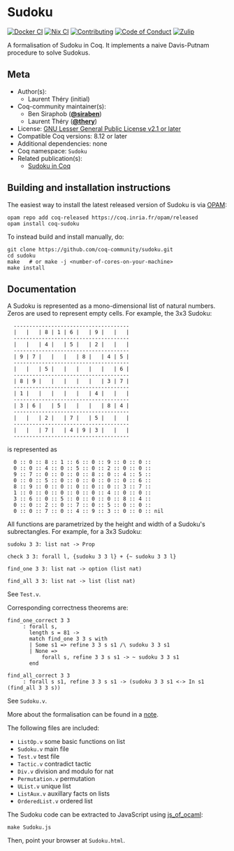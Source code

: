 <!---
This file was generated from `meta.yml`, please do not edit manually.
Follow the instructions on https://github.com/coq-community/templates to regenerate.
--->
# Sudoku

[![Docker CI][docker-action-shield]][docker-action-link]
[![Nix CI][nix-action-shield]][nix-action-link]
[![Contributing][contributing-shield]][contributing-link]
[![Code of Conduct][conduct-shield]][conduct-link]
[![Zulip][zulip-shield]][zulip-link]

[docker-action-shield]: https://github.com/coq-community/sudoku/workflows/Docker%20CI/badge.svg?branch=master
[docker-action-link]: https://github.com/coq-community/sudoku/actions?query=workflow:"Docker%20CI"

[nix-action-shield]: https://github.com/coq-community/sudoku/workflows/Nix%20CI/badge.svg?branch=master
[nix-action-link]: https://github.com/coq-community/sudoku/actions?query=workflow:"Nix%20CI"

[contributing-shield]: https://img.shields.io/badge/contributions-welcome-%23f7931e.svg
[contributing-link]: https://github.com/coq-community/manifesto/blob/master/CONTRIBUTING.md

[conduct-shield]: https://img.shields.io/badge/%E2%9D%A4-code%20of%20conduct-%23f15a24.svg
[conduct-link]: https://github.com/coq-community/manifesto/blob/master/CODE_OF_CONDUCT.md

[zulip-shield]: https://img.shields.io/badge/chat-on%20zulip-%23c1272d.svg
[zulip-link]: https://coq.zulipchat.com/#narrow/stream/237663-coq-community-devs.20.26.20users



A formalisation of Sudoku in Coq. It implements a naive
Davis-Putnam procedure to solve Sudokus.

## Meta

- Author(s):
  - Laurent Théry (initial)
- Coq-community maintainer(s):
  - Ben Siraphob ([**@siraben**](https://github.com/siraben))
  - Laurent Théry ([**@thery**](https://github.com/thery))
- License: [GNU Lesser General Public License v2.1 or later](LICENSE)
- Compatible Coq versions: 8.12 or later
- Additional dependencies: none
- Coq namespace: `Sudoku`
- Related publication(s):
  - [Sudoku in Coq](https://hal.inria.fr/hal-03277886) 

## Building and installation instructions

The easiest way to install the latest released version of Sudoku
is via [OPAM](https://opam.ocaml.org/doc/Install.html):

```shell
opam repo add coq-released https://coq.inria.fr/opam/released
opam install coq-sudoku
```

To instead build and install manually, do:

``` shell
git clone https://github.com/coq-community/sudoku.git
cd sudoku
make   # or make -j <number-of-cores-on-your-machine> 
make install
```


## Documentation

A Sudoku is represented as a mono-dimensional list of natural
numbers. Zeros are used to represent empty cells. For example,
the 3x3 Sudoku:

```
  -------------------------------------
  |   |   | 8 | 1 | 6 |   | 9 |   |   |
  -------------------------------------
  |   |   | 4 |   | 5 |   | 2 |   |   |
  -------------------------------------
  | 9 | 7 |   |   |   | 8 |   | 4 | 5 |
  -------------------------------------
  |   |   | 5 |   |   |   |   |   | 6 |
  -------------------------------------
  | 8 | 9 |   |   |   |   |   | 3 | 7 |
  -------------------------------------
  | 1 |   |   |   |   |   | 4 |   |   |
  -------------------------------------
  | 3 | 6 |   | 5 |   |   |   | 8 | 4 |
  -------------------------------------
  |   |   | 2 |   | 7 |   | 5 |   |   |
  -------------------------------------
  |   |   | 7 |   | 4 | 9 | 3 |   |   |
  -------------------------------------
```

is represented as

```coq
  0 :: 0 :: 8 :: 1 :: 6 :: 0 :: 9 :: 0 :: 0 ::
  0 :: 0 :: 4 :: 0 :: 5 :: 0 :: 2 :: 0 :: 0 ::
  9 :: 7 :: 0 :: 0 :: 0 :: 8 :: 0 :: 4 :: 5 ::
  0 :: 0 :: 5 :: 0 :: 0 :: 0 :: 0 :: 0 :: 6 ::
  8 :: 9 :: 0 :: 0 :: 0 :: 0 :: 0 :: 3 :: 7 ::
  1 :: 0 :: 0 :: 0 :: 0 :: 0 :: 4 :: 0 :: 0 ::
  3 :: 6 :: 0 :: 5 :: 0 :: 0 :: 0 :: 8 :: 4 ::
  0 :: 0 :: 2 :: 0 :: 7 :: 0 :: 5 :: 0 :: 0 ::
  0 :: 0 :: 7 :: 0 :: 4 :: 9 :: 3 :: 0 :: 0 :: nil
```

All functions are parametrized by the height and width of
a Sudoku's subrectangles. For example, for a 3x3 Sudoku:
```coq
sudoku 3 3: list nat -> Prop

check 3 3: forall l, {sudoku 3 3 l} + {~ sudoku 3 3 l}

find_one 3 3: list nat -> option (list nat)

find_all 3 3: list nat -> list (list nat)
```

See `Test.v`.

Corresponding correctness theorems are:
```coq
find_one_correct 3 3
     : forall s,
       length s = 81 ->
       match find_one 3 3 s with
       | Some s1 => refine 3 3 s s1 /\ sudoku 3 3 s1
       | None =>
           forall s, refine 3 3 s s1 -> ~ sudoku 3 3 s1
       end

find_all_correct 3 3
     : forall s s1, refine 3 3 s s1 -> (sudoku 3 3 s1 <-> In s1 (find_all 3 3 s))
```

See `Sudoku.v`.

More about the formalisation can be found in a [note](https://hal.inria.fr/hal-03277886).

The following files are included:
- `ListOp.v`         some basic functions on list
- `Sudoku.v`         main file
- `Test.v`           test file
- `Tactic.v`         contradict tactic
- `Div.v`            division and modulo for nat
- `Permutation.v`    permutation
- `UList.v`          unique list
- `ListAux.v`        auxillary facts on lists
- `OrderedList.v`    ordered list

The Sudoku code can be extracted to JavaScript using
[js_of_ocaml](https://github.com/ocsigen/js_of_ocaml):
```shell
make Sudoku.js
```
Then, point your browser at `Sudoku.html`.
